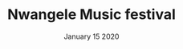 ---
layout: single_gallery_page
title: Nwangele Music festival
meta: Nwangele music carnival cant stop and we find ourselves running through the red lights
photographer: Adanne Gbamela
date: January 15 2020
photographer: Adanne Gbamela
tags: La Familia
episode: 1
image-path: \assets\images\uploads\gallery\nwangele-music-festival\
cover-image: untitled00.png
album-name: nwangele-music-festival
images:
    - image: untitled00.png
      title: Art Psycophants
    - image: untitled0.png
      title: Airplane
    - image: untitled-1.png
      title: Worker
    - image: untitled2.png
      title: shops
---